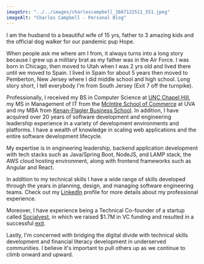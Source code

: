```yaml
---
imageSrc: "../../images/charlescampbell_1667122511_551.jpeg"
imageAlt: "Charles Campbell - Personal Blog"
---
```


I am the husband to a beautiful wife of 15 yrs, father to 3 amazing kids and the official dog walker for our pandemic pup Hope.

When people ask me where am I from, it always turns into a long story because I grew up a military brat as my father was in the Air Force. I was born in Chicago, then moved to Utah when I was 2 yrs old and lived there until we moved to Spain. I lived in Spain for about 5 years then moved to Pemberton, New Jersey where I did middle school and high school. Long story short, I tell everybody I'm from South Jersey (Exit 7 off the turnpike).

Professionally, I received my BS in Computer Science at [UNC Chapel Hill](https://cs.unc.edu/), my MS in Management of IT from the [McIntire School of Commerce](https://www.commerce.virginia.edu/) at UVA and my MBA from [Kenan-Flagler Business School](https://www.kenan-flagler.unc.edu/). In addition, I have acquired over 20 years of software development and engineering leadership experience in a variety of development environments and platforms. I have a wealth of knowledge in scaling web applications and the entire software development lifecycle.

My expertise is in engineering leadership, backend application development with tech stacks such as Java/Spring Boot, NodeJS, and LAMP stack, the AWS cloud hosting environment, along with frontend frameworks such as Angular and React.

In addition to my technical skills I have a wide range of skills developed through the years in planning, design, and managing software engineering teams.  Check out my [LinkedIn](https://www.linkedin.com/en/charlescampbell) profile for more details about my professional experience.

Moreover, I have experience being a Technical Co-founder of a startup called [Socialvest](https://www.crunchbase.com/organization/socialvest), in which we raised $1.7M in VC funding and resulted in a successful [exit](https://richmond.com/business/plang-acquires-atlanta-based-socialvest/article_79f1461c-9364-11e3-927b-0017a43b2370.html).

Lastly, I'm concerned with bridging the digital divide with technical skills development and financial literacy development in underserved communities. I believe it's important to pull others up as we continue to climb onward and upward.
